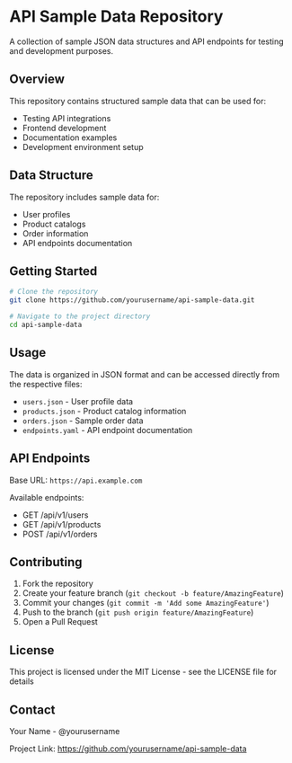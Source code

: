 # API Sample Data Repository

A collection of sample JSON data structures and API endpoints for testing and development purposes.

## Overview

This repository contains structured sample data that can be used for:

- Testing API integrations
- Frontend development
- Documentation examples
- Development environment setup

## Data Structure

The repository includes sample data for:

- User profiles
- Product catalogs
- Order information
- API endpoints documentation

## Getting Started

```bash
# Clone the repository
git clone https://github.com/yourusername/api-sample-data.git

# Navigate to the project directory
cd api-sample-data
```

## Usage

The data is organized in JSON format and can be accessed directly from the respective files:

- `users.json` - User profile data
- `products.json` - Product catalog information
- `orders.json` - Sample order data
- `endpoints.yaml` - API endpoint documentation

## API Endpoints

Base URL: `https://api.example.com`

Available endpoints:

- GET /api/v1/users
- GET /api/v1/products
- POST /api/v1/orders

## Contributing

1. Fork the repository
2. Create your feature branch (`git checkout -b feature/AmazingFeature`)
3. Commit your changes (`git commit -m 'Add some AmazingFeature'`)
4. Push to the branch (`git push origin feature/AmazingFeature`)
5. Open a Pull Request

## License

This project is licensed under the MIT License - see the LICENSE file for details

## Contact

Your Name - @yourusername

Project Link: https://github.com/yourusername/api-sample-data
